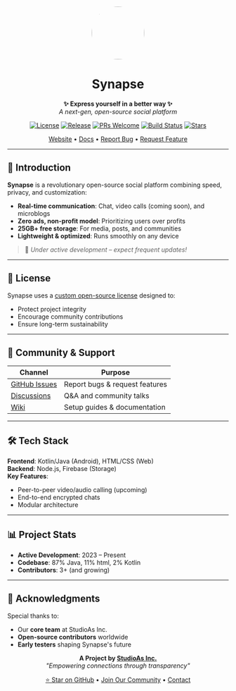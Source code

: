 <div align="center">
  <img src="https://i.postimg.cc/6QMqSrqB/20250810-190421.png" width="120" height="120" style="border-radius:50%">
  
  # Synapse
  
  **✨ Express yourself in a better way ✨**  
  *A next-gen, open-source social platform*

  [![License](https://img.shields.io/badge/license-Custom-blue.svg)](#license)
  [![Release](https://img.shields.io/github/v/release/StudioAsInc/synapse-android?include_prereleases)](https://github.com/StudioAsInc/synapse-android/releases)
  [![PRs Welcome](https://img.shields.io/badge/PRs-welcome-brightgreen.svg)](CONTRIBUTING.md)
  [![Build Status](https://img.shields.io/github/actions/workflow/status/StudioAsInc/synapse-android/android.yml?label=build)](https://github.com/StudioAsInc/synapse-android/actions)
  [![Stars](https://img.shields.io/github/stars/StudioAsInc/synapse-android?style=social)](https://github.com/StudioAsInc/synapse-android/stargazers)

  [Website](https://dl-synapse.pages.dev) • [Docs](https://dl-synapse.pages.dev/docs) • [Report Bug](https://github.com/StudioAsInc/synapse-android/issues/new?template=bug_report.md) • [Request Feature](https://github.com/StudioAsInc/synapse-android/issues/new?template=feature_request.md)
</div>

---

## 🚀 Introduction  
**Synapse** is a revolutionary open-source social platform combining speed, privacy, and customization:  
- **Real-time communication**: Chat, video calls (coming soon), and microblogs  
- **Zero ads, non-profit model**: Prioritizing users over profits  
- **25GB+ free storage**: For media, posts, and communities  
- **Lightweight & optimized**: Runs smoothly on any device  

> 🔧 *Under active development – expect frequent updates!*  

---

## 📜 License  
Synapse uses a [custom open-source license](LICENSE.md) designed to:  
- Protect project integrity  
- Encourage community contributions  
- Ensure long-term sustainability  

---

## 💬 Community & Support  
| Channel | Purpose |
|---------|---------|
| [GitHub Issues](https://github.com/StudioAsInc/synapse-android/issues) | Report bugs & request features |
| [Discussions](https://github.com/StudioAsInc/synapse-android/discussions) | Q&A and community talks |
| [Wiki](https://github.com/StudioAsInc/synapse-android/wiki) | Setup guides & documentation |

---

## 🛠️ Tech Stack  
**Frontend**: Kotlin/Java (Android), HTML/CSS (Web)  
**Backend**: Node.js, Firebase (Storage)  
**Key Features**:  
- Peer-to-peer video/audio calling (upcoming)  
- End-to-end encrypted chats  
- Modular architecture  

---

## 📊 Project Stats  
- **Active Development**: 2023 – Present  
- **Codebase**: 87% Java, 11% html, 2% Kotlin  
- **Contributors**: 3+ (and growing)  

---

## 🙏 Acknowledgments  
Special thanks to:  
- Our **core team** at StudioAs Inc.  
- **Open-source contributors** worldwide  
- **Early testers** shaping Synapse's future  

<div align="center">
  
  **A Project by [StudioAs Inc.](https://studioas.dev)**  
  *"Empowering connections through transparency"*  

  [⭐ Star on GitHub](https://github.com/StudioAsInc/synapse-android) • [Join Our Community](https://web-synapse.pages.dev) • [Contact](mailto:mashikahamed0@gmail.com)  

</div>
